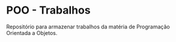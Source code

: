 # POO - Trabalhos
Repositório para armazenar trabalhos da matéria de Programação Orientada a Objetos.
